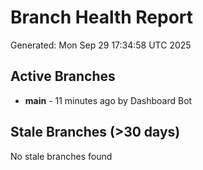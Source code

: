 # Branch Health Report
Generated: Mon Sep 29 17:34:58 UTC 2025

## Active Branches
- **main** - 11 minutes ago by Dashboard Bot

## Stale Branches (>30 days)
No stale branches found
